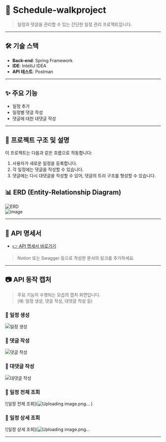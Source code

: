 # 📅 Schedule-walkproject

> 일정과 댓글을 관리할 수 있는 간단한 일정 관리 프로젝트입니다.

---

## 🛠 기술 스택

- **Back-end**: Spring Framework  
- **IDE**: IntelliJ IDEA  
- **API 테스트**: Postman  

---

## ✨ 주요 기능

- 일정 추가
- 일정별 댓글 작성
- 댓글에 대한 대댓글 작성

---

## 📌 프로젝트 구조 및 설명

이 프로젝트는 다음과 같은 흐름으로 작동합니다:

1. 사용자가 새로운 일정을 등록합니다.
2. 각 일정에는 댓글을 작성할 수 있습니다.
3. 댓글에는 다시 대댓글을 작성할 수 있어, 댓글의 트리 구조를 형성할 수 있습니다.
## 📊 ERD (Entity-Relationship Diagram)

![ERD](./images/erd.png)  
![image](https://github.com/user-attachments/assets/c511c775-e619-4577-bc1b-3b615eca8893)

---

## 📒 API 명세서

- [👉 API 명세서 바로가기](https://www.notion.so/teamsparta/API-ERD-1e62dc3ef51481f1a441dd82cddc236b)  
> Notion 또는 Swagger 등으로 작성한 문서의 링크를 추가하세요.

---

## 📷 API 동작 캡처

> 주요 기능이 수행되는 모습의 캡처 화면입니다.  
(예: 일정 생성, 댓글 작성, 대댓글 작성 등)

### 📌 일정 생성
![일정 생성](![image](https://github.com/user-attachments/assets/b016427b-7cdd-4482-bada-8cb3d4d08331)
)

### 💬 댓글 작성
![댓글 작성](![image](https://github.com/user-attachments/assets/0d6b3869-f720-41f6-9261-e084e3620e88)
)

### 🔁 대댓글 작성
![대댓글 작성](![image](https://github.com/user-attachments/assets/8df1f3f7-d273-46b3-936a-37dcfc24f090)
)

### 🔎 일정 전체 조회
![일정 전체 조회](![Uploading image.png…]()
)

### 🔎 일정 상세 조회
![일정 상세 조회](![Uploading image.png…]()



---
